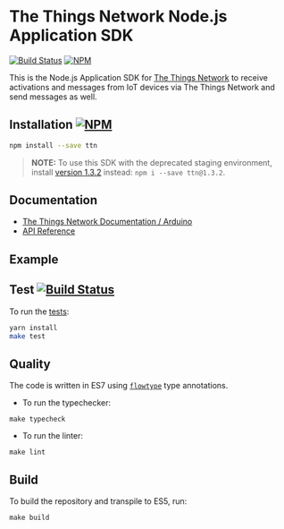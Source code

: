 # The Things Network Node.js Application SDK
[![Build Status](https://travis-ci.org/TheThingsNetwork/node-app-sdk.svg?branch=master)](https://travis-ci.org/TheThingsNetwork/node-app-sdk) [![NPM](https://img.shields.io/npm/v/ttn.svg?maxAge=2592000)](https://www.npmjs.com/package/ttn)

This is the Node.js Application SDK for [The Things Network](https://www.thethingsnetwork.org) to receive activations and messages from IoT devices via The Things Network and send messages as well.

## Installation [![NPM](https://img.shields.io/npm/v/ttn.svg?maxAge=2592000)](https://www.npmjs.com/package/ttn)

```bash
npm install --save ttn
```

> **NOTE:** To use this SDK with the deprecated staging environment, install [version 1.3.2](https://github.com/TheThingsNetwork/node-app-sdk/tree/v1.3.2) instead: `npm i --save ttn@1.3.2`.

## Documentation

* [The Things Network Documentation / Arduino](https://www.thethingsnetwork.org/docs/applications/nodejs/)
* [API Reference](https://www.thethingsnetwork.org/docs/applications/nodejs/api.html)

## Example

## Test [![Build Status](https://travis-ci.org/TheThingsNetwork/node-app-sdk.svg?branch=master)](https://travis-ci.org/TheThingsNetwork/node-app-sdk)

To run the [tests](test):

```bash
yarn install
make test
```

## Quality

The code is written in ES7 using [`flowtype`](https://flowtype.org) type annotations.

- To run the typechecker:

```
make typecheck 
```

- To run the linter:

```
make lint
```

## Build

To build the repository and transpile to ES5, run:

```
make build
```

